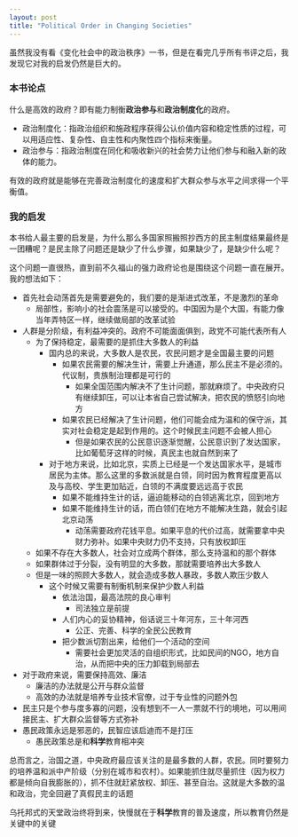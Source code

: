 ```yaml
---
layout: post
title: "Political Order in Changing Societies"
---
```


虽然我没有看《变化社会中的政治秩序》一书，但是在看完几乎所有书评之后，我发现它对我的启发仍然是巨大的。

### 本书论点
什么是高效的政府？即有能力制衡**政治参与**和**政治制度化**的政府。

* 政治制度化：指政治组织和施政程序获得公认价值内容和稳定性质的过程，可以用适应性、复杂性、自主性和内聚性四个指标来衡量。
* 政治参与：指政治制度在同化和吸收新兴的社会势力让他们参与和融入新的政体的能力。

有效的政府就是能够在完善政治制度化的速度和扩大群众参与水平之间求得一个平衡值。

### 我的启发
本书给人最主要的启发是，为什么那么多国家照搬照抄西方的民主制度结果最终是一团糟呢？是民主除了问题还是缺少了什么步骤，如果缺少了，是缺少什么呢？

这个问题一直很热，直到前不久福山的强力政府论也是围绕这个问题一直在展开。我的想法如下：

* 首先社会动荡首先是需要避免的，我们要的是渐进式改革，不是激烈的革命
    * 局部性，影响小的社会震荡是可以接受的。中国因为是个大国，有能力像当年弄特区一样，继续做局部的改革试验
* 人群是分阶级，有利益冲突的。政府不可能面面俱到，政党不可能代表所有人
    * 为了保持稳定，最需要的是抓住大多数人的利益
        * 国内总的来说，大多数人是农民，农民问题才是全国最主要的问题
            * 如果农民需要的解决生计，需要上升通道，那么民主不是必须的。代议制，贵族制治理都是可行的
                * 如果全国范围内解决不了生计问题，那就麻烦了。中央政府只有继续卸压，可以让本省自己尝试解决，把农民的愤怒引向地方
            * 如果农民已经解决了生计问题，他们可能会成为温和的保守派，其实对社会稳定是起到作用的。这个时候民主问题不会被人担心
                * 但是如果农民的公民意识逐渐觉醒，公民意识到了发达国家，比如葡萄牙这样的时候，真民主也就自然到来了
        * 对于地方来说，比如北京，实质上已经是一个发达国家水平，是城市居民为主体。那么这里的多数派就是白领，同时因为教育程度更高以及与高校、学生更加贴近，白领的不满度要远远高于农民
            * 如果不能维持生计的话，逼迫能移动的白领逃离北京，回到地方
            * 如果不能维持生计的话，而白领们在地方不能解决生路，就会引起北京动荡
                * 动荡需要政府花钱平息。如果平息的代价过高，就需要拿中央财力弥补。如果中央财力仍不支持，只有放权卸压
    * 如果不存在大多数人，社会对立成两个群体，那么支持温和的那个群体
    * 如果群体过于分裂，没有明显的大多数，那就需要培养出大多数人
    * 但是一味的照顾大多数人，就会造成多数人暴政，多数人欺压少数人
        * 这个时候又需要有制衡机制来保护少数人利益
            * 依法治国，最高法院的良心审判
                * 司法独立是前提
            * 人们内心的妥协精神，俗话说三十年河东，三十年河西
                * 公正、完善、科学的全民公民教育
            * 把少数派切割出来，给他们一个活动的空间
                * 需要社会更加灵活的自组织形式，比如民间的NGO，地方自治，从而把中央的压力卸载到局部去
* 对于政府来说，需要保持高效、廉洁
    * 廉洁的办法就是公开与群众监督
    * 高效的办法就是培养专业技术官僚，过于专业性的问题外包
* 民主只是个参与度多寡的问题，没有想到不一人一票就不行的境地，可以用间接民主、扩大群众监督等方式弥补
* 愚民政策永远是邪恶的，民智应该启迪而不是打压
    * 愚民政策总是和**科学**教育相冲突

总而言之，治国之道，中央政府最应该关注的是最多数的人群，农民。同时要努力的培养温和派中产阶级（分别在城市和农村）。如果能抓住就尽量抓住（因为权力都是倾向自我膨胀的），抓不住就赶紧放权、卸压、甚至自治。这就是大多数的温和政治，完全回避了真假民主的话题

乌托邦式的天堂政治终将到来，快慢就在于**科学**教育的普及速度，所以教育仍然是关键中的关键
